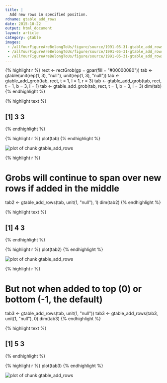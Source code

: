 ```yaml
---
title: |
  Add new rows in specified position.
rdname: gtable_add_rows
date: 2015-10-22
output: html_document
layout: article
category: gtable
images:
 - /allYourFigureAreBelongToUs/figure/source/1991-05-31-gtable_add_rows//gtable_add_rows-1.png
 - /allYourFigureAreBelongToUs/figure/source/1991-05-31-gtable_add_rows//gtable_add_rows-2.png
 - /allYourFigureAreBelongToUs/figure/source/1991-05-31-gtable_add_rows//gtable_add_rows-3.png
---
```





{% highlight r %}
rect <- rectGrob(gp = gpar(fill = "#00000080"))
tab <- gtable(unit(rep(1, 3), "null"), unit(rep(1, 3), "null"))
tab <- gtable_add_grob(tab, rect, t = 1, l = 1, r = 3)
tab <- gtable_add_grob(tab, rect, t = 1, b = 3, l = 1)
tab <- gtable_add_grob(tab, rect, t = 1, b = 3, l = 3)
dim(tab)
{% endhighlight %}



{% highlight text %}
## [1] 3 3
{% endhighlight %}



{% highlight r %}
plot(tab)
{% endhighlight %}

![plot of chunk gtable_add_rows](/allYourFigureAreBelongToUs/figure/source/1991-05-31-gtable_add_rows/gtable_add_rows-1.png) 

{% highlight r %}
# Grobs will continue to span over new rows if added in the middle
tab2 <- gtable_add_rows(tab, unit(1, "null"), 1)
dim(tab2)
{% endhighlight %}



{% highlight text %}
## [1] 4 3
{% endhighlight %}



{% highlight r %}
plot(tab2)
{% endhighlight %}

![plot of chunk gtable_add_rows](/allYourFigureAreBelongToUs/figure/source/1991-05-31-gtable_add_rows/gtable_add_rows-2.png) 

{% highlight r %}
# But not when added to top (0) or bottom (-1, the default)
tab3 <- gtable_add_rows(tab, unit(1, "null"))
tab3 <- gtable_add_rows(tab3, unit(1, "null"), 0)
dim(tab3)
{% endhighlight %}



{% highlight text %}
## [1] 5 3
{% endhighlight %}



{% highlight r %}
plot(tab3)
{% endhighlight %}

![plot of chunk gtable_add_rows](/allYourFigureAreBelongToUs/figure/source/1991-05-31-gtable_add_rows/gtable_add_rows-3.png) 
